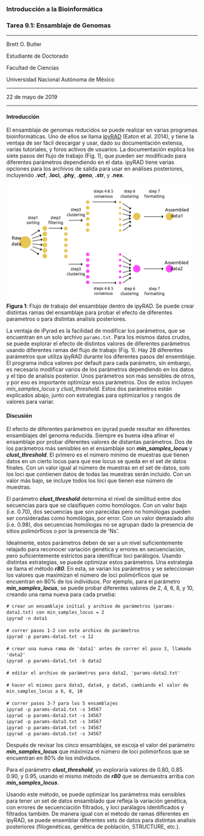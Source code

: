 ### Introducción a la Bioinformática
### Tarea 9.1: Ensamblaje de Genomas
_____
Brett O. Butler

Estudiante de Doctorado

Facultad de Ciencias

Universidad Nacional Autónoma de México
____
22 de mayo de 2019
____

#### Introducción

El ensamblaje de genomas reducidos se puede realizar en varias programas bioinformáticas. Uno de ellos se llama [ipyRAD](https://ipyrad.readthedocs.io/index.html) (Eaton et al. 2014), y tiene la ventaja de ser fácil descargar y usar, dado su documentación extensa, varias tutoriales, y foros activos de usuarios. La documentación explica los siete pasos del flujo de trabajo (Fig. 1), que pueden ser modificado para diferentes parámetros dependiendo en el data. ipyRAD tiene varias opciones para los archivos de salida para usar en análises posteriores, incluyendo **.vcf**, **.loci**, **.phy**, **.geno**, **.str**, y **.nex**.

![Figura 1](./iPyrad_workflow.png)
**Figura 1**: Flujo de trabajo del ensamblaje dentro de ipyRAD. Se puede crear distintas ramas del ensamblaje para probar el efecto de diferentes parametros o para distintas analisis posteriores.

La ventaja de iPyrad es la facilidad de modificar los parámetros, que se encuentran en un solo archivo `params.txt`. Para los mismos datos crudos, se puede explorar el efecto de distintos valores de diferentes parámetros usando diferentes ramas del flujo de trabajo (Fig. 1). Hay 28 diferentes parámetros que utiliza ipyRAD durante los diferentes pasos del ensemblaje. El programa indica valores por default para cada parámetro, sin embargo, es necesario modificar varios de los parámetros dependiendo en los datos y el tipo de analisis posterior. Unos parámetros son más sensibles de otros, y por eso es importante optimizar esos parámetros. Dos de estos incluyen *min\_samples_locus* y *clust\_threshold*. Estos dos parámetros están explicados abajo, junto con estrategias para optimizarlos y rangos de valores para variar.


#### Discusión

El efecto de diferentes parámetros en ipyrad puede resultar en diferentes ensamblajes del genoma reducida. Siempre es buena idea afinar el ensamblaje por probar diferentes valores de distantas parámetros. Dos de los parámetros más senisbles en el ensamblaje son ***min\_samples_locus*** y ***clust\_threshold***. El primero es el número mínimo de muestras que tienen datos en un cierto locus para que ese locus se queda en el set de datos finales. Con un valor igual al número de muestras en el set de datos, solo los loci que contienen datos de todas las muestras serán incluido. Con un valor más bajo, se incluye todos los loci que tienen ese número de muestras.

El parámetro ***clust\_threshold*** determina el nivel de similitud entre dos secuencias para que se clasifiquen como homólogos. Con un valor bajo (i.e. 0.70), dos secuencias que son parecidas pero no homólogas pueden ser consideradas como homólogas, por error. Con un valor demasiado alto (i.e. 0.98), dos secuencias homólogas no se agrupan dado la presencia de sitios polimórficos o por la presencia de 'Ns'.

Idealmente, estos parámetros deben de ser a un nivel suficientemente relajado para reconocer variación genética y errores en secuenciación, pero suficientemente estrictos para identificar loci parálogos. Usando distintas estrategias, se puede optimizar estos parámetros. Una estrategia se llama el método ***r80***. En esta, se varian los parámetros y se seleccionan los valores que maximizan el número de loci polimórficos que se encuentran en 80% de los individuos. Por ejemplo, para el parámetro ***min\_samples_locus***, se puede probar diferentes valores de 2, 4, 6, 8, y 10, creando una rama nueva para cada prueba:

```
# crear un ensamblaje initial y archivo de parámetros (params-data1.txt) con min_samples_locus = 2
ipyrad -n data1

# correr pasos 1-2 con este archivo de parámetros
ipyrad -p params-data1.txt -s 12

# crear una nueva rama de 'data1' antes de correr el paso 3, llamado 'data2'
ipyrad -p params-data1.txt -b data2

# editar el archivo de parámetros para data2, 'params-data2.txt'

# hacer el mismos para data3, data4, y data5, cambiando el valor de min_samples_locus a 6, 8, 10

# correr pasos 3-7 para los 5 ensamblajes
ipyrad -p params-data1.txt -s 34567
ipyrad -p params-data2.txt -s 34567
ipyrad -p params-data3.txt -s 34567
ipyrad -p params-data4.txt -s 34567
ipyrad -p params-data5.txt -s 34567
```

Después de revisar los cinco ensamblajes, se escoja el valor del parámetro ***min\_samples_locus*** que máximiza el número de loci polimórficos que se encuentran en 80% de los individuos.

Para el parámetro ***clust\_threshold***, yo exploraría valores de 0.80, 0.85. 0.90, y 0.95, usando el mismo método de ***r80*** que se demuestra arriba con ***min\_samples_locus***.

Usando este método, se puede optimizar los parámetros más sensibles para tener un set de datos ensamblado que refleja la variación genética, con errores de secuenciación filtrados, y loci parálagos identificados y filtrados también. De manera igual con el método de ramas diferentes en ipyRAD, se puede ensemblar diferentes sets de datos para distintas analisis posteriores (filogenéticas, genética de población, STRUCTURE, etc.).